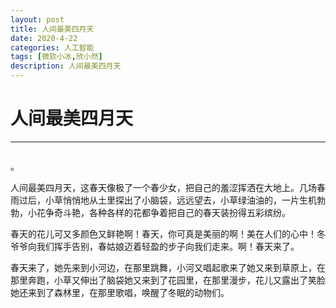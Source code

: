 ```yaml
---
layout: post
title: 人间最美四月天
date: 2020-4-22
categories: 人工智能
tags: [微软小冰,欣小然]
description: 人间最美四月天
---
```

# 人间最美四月天

-----------
<embed autostart="true" hidden="true" loop="true" src="/music/rjzmsyt.mp3"></embed>

。

人间最美四月天，这春天像极了一个春少女，把自己的羞涩挥洒在大地上。几场春雨过后，小草悄悄地从土里探出了小脑袋，远远望去，小草绿油油的，一片生机勃勃，小花争奇斗艳，各种各样的花都争着把自己的春天装扮得五彩缤纷。

春天的花儿可又多颜色又鲜艳啊！春天，你可真是美丽的啊！美在人们的心中！冬爷爷向我们挥手告别，春姑娘迈着轻盈的步子向我们走来。啊！春天来了。

春天来了，她先来到小河边，在那里跳舞，小河又唱起歌来了她又来到草原上，在那里奔跑，小草又伸出了脑袋她又来到了花园里，在那里漫步，花儿又露出了笑脸她还来到了森林里，在那里歌唱，唤醒了冬眠的动物们。